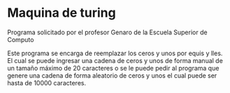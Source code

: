 # Maquina de turing

Programa solicitado por el profesor Genaro de la Escuela Superior de Computo

Este programa se encarga de reemplazar los ceros y unos por equis y lles.
El cual se puede ingresar una cadena de ceros y unos de forma manual de un tamaño máximo de 20 caracteres o se le puede pedir al programa que genere una cadena de forma aleatorio de ceros y unos el cual puede ser hasta de 10000 caracteres.
